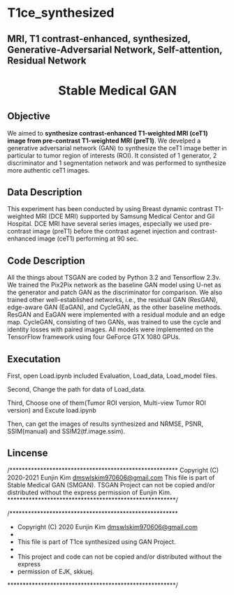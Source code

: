 
# T1ce_synthesized

## MRI, T1 contrast-enhanced, synthesized, Generative-Adversarial Network, Self-attention, Residual Network

 
<h1 align="center">
    <p> Stable Medical GAN </p>
</h1>

## Objective
We aimed to **synthesize contrast-enhanced T1-weighted MRI (ceT1) image from pre-contrast T1-weighted MRI (preT1)**. We develped a generative adversarial network (GAN) to synthesize the ceT1 image better in particular to tumor region of interests (ROI). It consisted of 1 generator, 2 discriminator and 1 segmentation network and was performed to synthesize more authentic ceT1 images.

## Data Description
This experiment has been conducted by using Breast dynamic contrast T1-weighted MRI (DCE MRI) supported by Samsung Medical Centor and Gil Hospital. DCE MRI have several series images, especially we used pre-contrast image (preT1) before the contrast agenet injection and contrast-enhanced image (ceT1) performing at 90 sec.

## Code Description
All the things about TSGAN are coded by Python 3.2 and Tensorflow 2.3v. We trained the Pix2Pix network as the baseline GAN model using U-net as the generator and patch GAN as the discriminator for comparison. We also trained other well-established networks, i.e., the residual GAN (ResGAN), edge-aware GAN (EaGAN), and CycleGAN, as the other baseline methods. ResGAN and EaGAN were implemented with a residual module and an edge map. CycleGAN, consisting of two GANs, was trained to use the cycle and identity losses with paired images. All models were implemented on the TensorFlow framework using four GeForce GTX 1080 GPUs.

## Executation

First, open Load.ipynb included Evaluation, Load_data, Load_model files.

Second, Change the path for data of Load_data.

Third, Choose one of them(Tumor ROI version, Multi-view Tumor ROI version) and Excute load.ipynb

Then, can get the images of results synthesized and NRMSE, PSNR, SSIM(manual) and SSIM2(tf.image.ssim).


## Lincense
/*******************************************************
Copyright (C) 2020-2021 Eunjin Kim dmswlskim970606@gmail.com This file is part of Stable Medical GAN (SMGAN). TSGAN Project can not be copied and/or distributed without the express permission of Eunjin Kim.
*******************************************************/

/*******************************************************

 * Copyright (C) 2020 Eunjin Kim <dmswlskim970606@gmail.com>
 * 
 * This file is part of T1ce synthesized using GAN Project.
 * 
 * This project and code can not be copied and/or distributed without the express
 * permission of EJK, skkuej.

 *******************************************************/
 
